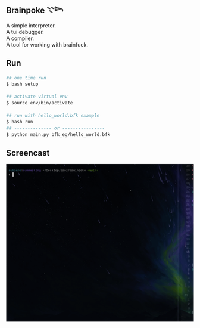 ## Brainpoke 𓇢𓆸

A simple interpreter.<br>
A tui debugger.<br>
A compiler.<br>
A tool for working with brainfuck.<br>
    
## Run

```bash
## one time run
$ bash setup

## activate virtual env 
$ source env/bin/activate

## run with hello_world.bfk example
$ bash run
## -------------- or ----------------
$ python main.py bfk_eg/hello_world.bfk
```
## Screencast

![showcase](assets/bfk.gif)
